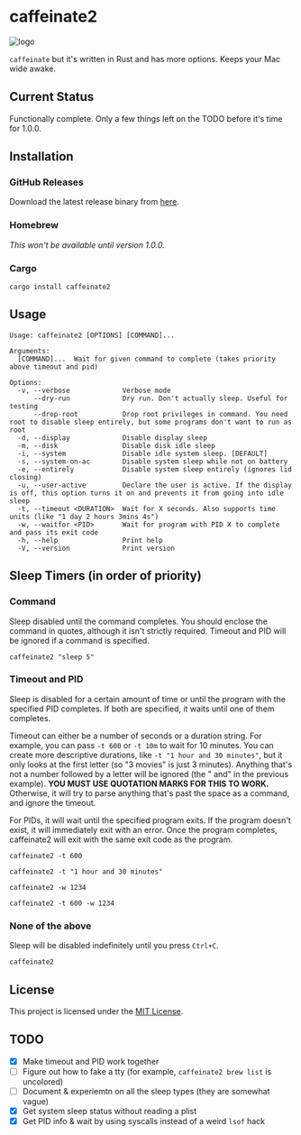 # caffeinate2

![logo](https://randomblock1.com/assets/images/caffeinate2.svg)

`caffeinate` but it's written in Rust and has more options. Keeps your Mac wide awake.

## Current Status

Functionally complete. Only a few things left on the TODO before it's time for 1.0.0.

## Installation

### GitHub Releases

Download the latest release binary from [here](https://github.com/randomblock1/caffeinate2/releases/latest).

### Homebrew

_This won't be available until version 1.0.0._

### Cargo

`cargo install caffeinate2`

## Usage

```plaintext
Usage: caffeinate2 [OPTIONS] [COMMAND]...

Arguments:
  [COMMAND]...  Wait for given command to complete (takes priority above timeout and pid)

Options:
  -v, --verbose             Verbose mode
      --dry-run             Dry run. Don't actually sleep. Useful for testing
      --drop-root           Drop root privileges in command. You need root to disable sleep entirely, but some programs don't want to run as root
  -d, --display             Disable display sleep
  -m, --disk                Disable disk idle sleep
  -i, --system              Disable idle system sleep. [DEFAULT]
  -s, --system-on-ac        Disable system sleep while not on battery
  -e, --entirely            Disable system sleep entirely (ignores lid closing)
  -u, --user-active         Declare the user is active. If the display is off, this option turns it on and prevents it from going into idle sleep
  -t, --timeout <DURATION>  Wait for X seconds. Also supports time units (like "1 day 2 hours 3mins 4s")
  -w, --waitfor <PID>       Wait for program with PID X to complete and pass its exit code
  -h, --help                Print help
  -V, --version             Print version
```

## Sleep Timers (in order of priority)

### Command

Sleep disabled until the command completes. You should enclose the command in quotes, although it isn't strictly
required. Timeout and PID will be ignored if a command is specified.

`caffeinate2 "sleep 5"`

### Timeout and PID

Sleep is disabled for a certain amount of time or until the program with the specified PID completes. If both are
specified, it waits until one of them completes.

Timeout can either be a number of seconds or a duration string. For example, you can pass `-t 600` or `-t 10m` to wait
for 10 minutes. You can create more descriptive durations, like `-t "1 hour and 30 minutes"`, but it only looks at the
first letter (so "3 movies" is just 3 minutes). Anything that's not a number followed by a letter will be ignored (the "
and" in the previous example). **YOU MUST USE QUOTATION MARKS FOR THIS TO WORK.** Otherwise, it will try to parse
anything that's past the space as a command, and ignore the timeout.

For PIDs, it will wait until the specified program exits. If the program doesn't exist, it will immediately exit with an
error. Once the program completes, caffeinate2 will exit with the same exit code as the program.

`caffeinate2 -t 600`

`caffeinate2 -t "1 hour and 30 minutes"`

`caffeinate2 -w 1234`

`caffeinate2 -t 600 -w 1234`

### None of the above

Sleep will be disabled indefinitely until you press `Ctrl+C`.

`caffeinate2`

## License

This project is licensed under the [MIT License](LICENSE.txt).

## TODO

- [x] Make timeout and PID work together
- [ ] Figure out how to fake a tty (for example, `caffeinate2 brew list` is uncolored)
- [ ] Document & experiemtn on all the sleep types (they are somewhat vague)
- [x] Get system sleep status without reading a plist
- [x] Get PID info & wait by using syscalls instead of a weird `lsof` hack
